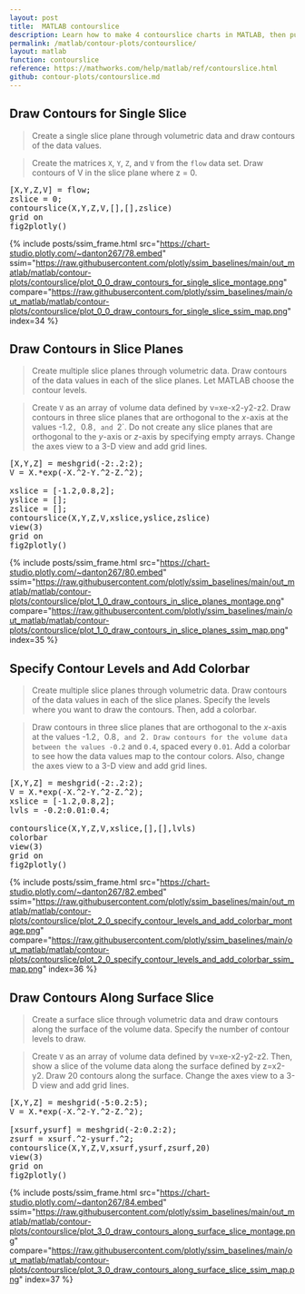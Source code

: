 ```yaml
---
layout: post
title:  MATLAB contourslice
description: Learn how to make 4 contourslice charts in MATLAB, then publish them to the Web with Plotly.
permalink: /matlab/contour-plots/contourslice/
layout: matlab
function: contourslice
reference: https://mathworks.com/help/matlab/ref/contourslice.html
github: contour-plots/contourslice.md
---
```


## Draw Contours for Single Slice

> Create a single slice plane through volumetric data and draw contours of the data values.

> Create the matrices `X`, `Y`, `Z`, and `V` from the `flow` data set. Draw contours of V in the slice plane where z = 0.

<pre class="mcode">[X,Y,Z,V] = flow;
zslice = 0;
contourslice(X,Y,Z,V,[],[],zslice)
grid on
fig2plotly()</pre>
{% include posts/ssim_frame.html 
  src="https://chart-studio.plotly.com/~danton267/78.embed" 
  ssim="https://raw.githubusercontent.com/plotly/ssim_baselines/main/out_matlab/matlab/contour-plots/contourslice/plot_0_0_draw_contours_for_single_slice_montage.png" 
  compare="https://raw.githubusercontent.com/plotly/ssim_baselines/main/out_matlab/matlab/contour-plots/contourslice/plot_0_0_draw_contours_for_single_slice_ssim_map.png" 
  index=34
%}



<!--------------------- EXAMPLE BREAK ------------------------->

## Draw Contours in Slice Planes

> Create multiple slice planes through volumetric data. Draw contours of the data values in each of the slice planes. Let MATLAB choose the contour levels. 

> Create `V` as an array of volume data defined by v=xe-x2-y2-z2. Draw contours in three slice planes that are orthogonal to the *x*-axis at the values -1.2`, `0.8`, and `2`. Do not create any slice planes that are orthogonal to the *y*-axis or *z*-axis by specifying empty arrays. Change the axes view to a 3-D view and add grid lines.

<pre class="mcode">[X,Y,Z] = meshgrid(-2:.2:2);
V = X.*exp(-X.^2-Y.^2-Z.^2);

xslice = [-1.2,0.8,2];   
yslice = [];
zslice = [];
contourslice(X,Y,Z,V,xslice,yslice,zslice)
view(3)
grid on
fig2plotly()</pre>
{% include posts/ssim_frame.html 
  src="https://chart-studio.plotly.com/~danton267/80.embed" 
  ssim="https://raw.githubusercontent.com/plotly/ssim_baselines/main/out_matlab/matlab/contour-plots/contourslice/plot_1_0_draw_contours_in_slice_planes_montage.png" 
  compare="https://raw.githubusercontent.com/plotly/ssim_baselines/main/out_matlab/matlab/contour-plots/contourslice/plot_1_0_draw_contours_in_slice_planes_ssim_map.png" 
  index=35
%}



<!--------------------- EXAMPLE BREAK ------------------------->

## Specify Contour Levels and Add Colorbar

> Create multiple slice planes through volumetric data. Draw contours of the data values in each of the slice planes. Specify the levels where you want to draw the contours. Then, add a colorbar.

> Draw contours in three slice planes that are orthogonal to the *x*-axis at the values -1.2`, `0.8`, and `2`. Draw contours for the volume data between the values -0.2` and `0.4`, spaced every `0.01`. Add a colorbar to see how the data values map to the contour colors. Also, change the axes view to a 3-D view and add grid lines.

<pre class="mcode">[X,Y,Z] = meshgrid(-2:.2:2);
V = X.*exp(-X.^2-Y.^2-Z.^2);
xslice = [-1.2,0.8,2];   
lvls = -0.2:0.01:0.4;

contourslice(X,Y,Z,V,xslice,[],[],lvls)
colorbar
view(3)
grid on
fig2plotly()</pre>
{% include posts/ssim_frame.html 
  src="https://chart-studio.plotly.com/~danton267/82.embed" 
  ssim="https://raw.githubusercontent.com/plotly/ssim_baselines/main/out_matlab/matlab/contour-plots/contourslice/plot_2_0_specify_contour_levels_and_add_colorbar_montage.png" 
  compare="https://raw.githubusercontent.com/plotly/ssim_baselines/main/out_matlab/matlab/contour-plots/contourslice/plot_2_0_specify_contour_levels_and_add_colorbar_ssim_map.png" 
  index=36
%}



<!--------------------- EXAMPLE BREAK ------------------------->

## Draw Contours Along Surface Slice

> Create a surface slice through volumetric data and draw contours along the surface of the volume data. Specify the number of contour levels to draw.

> Create `V` as an array of volume data defined by v=xe-x2-y2-z2. Then, show a slice of the volume data along the surface defined by z=x2-y2. Draw 20 contours along the surface. Change the axes view to a 3-D view and add grid lines.

<pre class="mcode">[X,Y,Z] = meshgrid(-5:0.2:5);
V = X.*exp(-X.^2-Y.^2-Z.^2);

[xsurf,ysurf] = meshgrid(-2:0.2:2);
zsurf = xsurf.^2-ysurf.^2;
contourslice(X,Y,Z,V,xsurf,ysurf,zsurf,20)
view(3)
grid on
fig2plotly()</pre>
{% include posts/ssim_frame.html 
  src="https://chart-studio.plotly.com/~danton267/84.embed" 
  ssim="https://raw.githubusercontent.com/plotly/ssim_baselines/main/out_matlab/matlab/contour-plots/contourslice/plot_3_0_draw_contours_along_surface_slice_montage.png" 
  compare="https://raw.githubusercontent.com/plotly/ssim_baselines/main/out_matlab/matlab/contour-plots/contourslice/plot_3_0_draw_contours_along_surface_slice_ssim_map.png" 
  index=37
%}



<!--------------------- EXAMPLE BREAK ------------------------->

